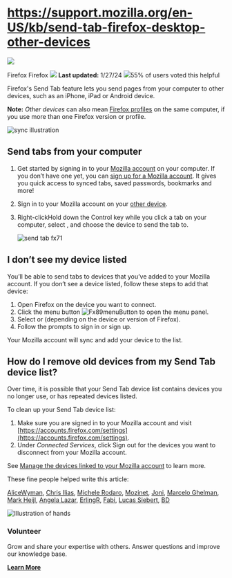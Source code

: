 # https://support.mozilla.org/en-US/kb/send-tab-firefox-desktop-other-devices

[![](https://assets-prod.sumo.prod.webservices.mozgcp.net/media/uploads/products/2020-04-14-08-36-13-8dda6f.png)](https://support.mozilla.org/en-US/products/firefox "Firefox")

Firefox Firefox ![](https://assets-prod.sumo.prod.webservices.mozgcp.net/static/pencil.e33c563f24c4f989.svg) **Last updated:** 1/27/24 ![](https://assets-prod.sumo.prod.webservices.mozgcp.net/static/thumbs-up.2cbd5d41625a84a7.svg)55% of users voted this helpful

Firefox's Send Tab feature lets you send pages from your computer to other devices, such as an iPhone, iPad or Android device.

**Note:** _Other devices_ can also mean [Firefox profiles](https://support.mozilla.org/en-US/kb/profile-manager-create-remove-switch-firefox-profiles) on the same computer, if you use more than one Firefox version or profile.

![sync illustration](https://assets-prod.sumo.prod.webservices.mozgcp.net/media/uploads/gallery/images/2019-11-27-13-05-18-63ad9d.png)

## Send tabs from your computer

1.  Get started by signing in to your [Mozilla account](https://support.mozilla.org/en-US/kb/access-mozilla-services-firefox-account) on your computer. If you don’t have one yet, you can [sign up for a Mozilla account](https://accounts.firefox.com/signup). It gives you quick access to synced tabs, saved passwords, bookmarks and more!
2.  Sign in to your Mozilla account on your [other device](#w_i-dont-see-my-device-listed).
3.  Right-clickHold down the Control key while you click a tab on your computer, select , and choose the device to send the tab to.
    
    ![send tab fx71](https://assets-prod.sumo.prod.webservices.mozgcp.net/media/uploads/gallery/images/2019-11-27-13-10-06-510066.png)
    

## I don’t see my device listed

You’ll be able to send tabs to devices that you’ve added to your Mozilla account. If you don’t see a device listed, follow these steps to add that device:

1.  Open Firefox on the device you want to connect.
2.  Click the menu button ![Fx89menuButton](https://assets-prod.sumo.prod.webservices.mozgcp.net/media/uploads/gallery/images/2021-05-15-11-18-38-e5b736.png) to open the menu panel.
3.  Select or (depending on the device or version of Firefox).
4.  Follow the prompts to sign in or sign up.

Your Mozilla account will sync and add your device to the list.

## How do I remove old devices from my Send Tab device list?

Over time, it is possible that your Send Tab device list contains devices you no longer use, or has repeated devices listed.

To clean up your Send Tab device list:

1.  Make sure you are signed in to your Mozilla account and visit [https://accounts.firefox.com/settings](https://accounts.firefox.com/settings).
2.  Under _Connected Services_, click Sign out for the devices you want to disconnect from your Mozilla account.

See [Manage the devices linked to your Mozilla account](https://support.mozilla.org/en-US/kb/fxa-managing-devices) to learn more.

These fine people helped write this article:

[AliceWyman](https://support.mozilla.org/en-US/user/AliceWyman/), [Chris Ilias](https://support.mozilla.org/en-US/user/Chris_Ilias/), [Michele Rodaro](https://support.mozilla.org/en-US/user/michro/), [Mozinet](https://support.mozilla.org/en-US/user/Mozinet/), [Joni](https://support.mozilla.org/en-US/user/heyjoni/), [Marcelo Ghelman](https://support.mozilla.org/en-US/user/marcelo.ghelman/), [Mark Heijl](https://support.mozilla.org/en-US/user/markh2/), [Angela Lazar](https://support.mozilla.org/en-US/user/anlazar/), [ErlingR](https://support.mozilla.org/en-US/user/erling.rosag/), [Fabi](https://support.mozilla.org/en-US/user/Fabi.L/), [Lucas Siebert](https://support.mozilla.org/en-US/user/lsiebert/), [BD](https://support.mozilla.org/en-US/user/bd./)

![Illustration of hands](https://assets-prod.sumo.prod.webservices.mozgcp.net/static/volunteer.a3be8d331849774b.png)

### Volunteer

Grow and share your expertise with others. Answer questions and improve our knowledge base.

**[Learn More](https://support.mozilla.org/en-US/contribute)**